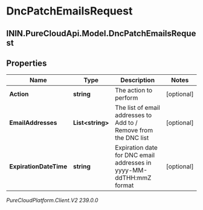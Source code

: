 # DncPatchEmailsRequest

## ININ.PureCloudApi.Model.DncPatchEmailsRequest

## Properties

|Name | Type | Description | Notes|
|------------ | ------------- | ------------- | -------------|
| **Action** | **string** | The action to perform | [optional] |
| **EmailAddresses** | **List&lt;string&gt;** | The list of email addresses to Add to / Remove from the DNC list  | [optional] |
| **ExpirationDateTime** | **string** | Expiration date for DNC email addresses in yyyy-MM-ddTHH:mmZ format | [optional] |



_PureCloudPlatform.Client.V2 239.0.0_
